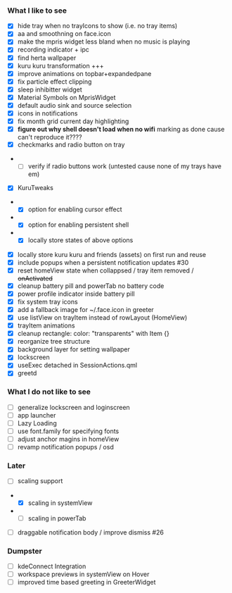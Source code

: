 ### What I like to see
- [x] hide tray when no trayIcons to show (i.e. no tray items)
- [x] aa and smoothning on face.icon
- [x] make the mpris widget less bland when no music is playing
- [x] recording indicator + ipc
- [x] find herta wallpaper
- [x] kuru kuru transformation +++
- [x] improve animations on topbar+expandedpane
- [x] fix particle effect clipping 
- [x] sleep inhibitter widget
- [x] Material Symbols on MprisWidget
- [x] default audio sink and source selection
- [x] icons in notifications
- [x] fix month grid current day highlighting
- [x] **figure out why shell doesn't load when no wifi** marking as done cause can't reproduce it????
- [x] checkmarks and radio button on tray
- - [ ] verify if radio buttons work (untested cause none of my trays have em)
- [x] KuruTweaks
- - [x] option for enabling cursor effect
- - [x] option for enabling persistent shell
- - [x] locally store states of above options
- [x] locally store kuru kuru and friends (assets) on first run and reuse
- [x] include popups when a persistent notification updates #30
- [x] reset homeView state when collappsed / tray item removed / ~~onActivated~~
- [x] cleanup battery pill and powerTab no battery code
- [x] power profile indicator inside battery pill
- [x] fix system tray icons
- [x] add a fallback image for ~/.face.icon in greeter
- [x] use listView on trayItem instead of rowLayout (HomeView)
- [x] trayItem animations
- [x] cleanup rectangle: color: "transparents" with Item {}
- [x] reorganize tree structure
- [x] background layer for setting wallpaper
- [x] lockscreen
- [x] useExec detached in SessionActions.qml
- [x] greetd

### What I do not like to see
- [ ] generalize lockscreen and loginscreen
- [ ] app launcher
- [ ] Lazy Loading
- [ ] use font.family for specifying fonts
- [ ] adjust anchor magins in homeView
- [ ] revamp notification popups / osd

### Later
- [ ] scaling support
- - [x] scaling in systemView
- - [ ] scaling in powerTab
- [ ] draggable notification body / improve dismiss #26

### Dumpster
- [ ] kdeConnect Integration
- [ ] workspace previews in systemView on Hover
- [ ] improved time based greeting in GreeterWidget
